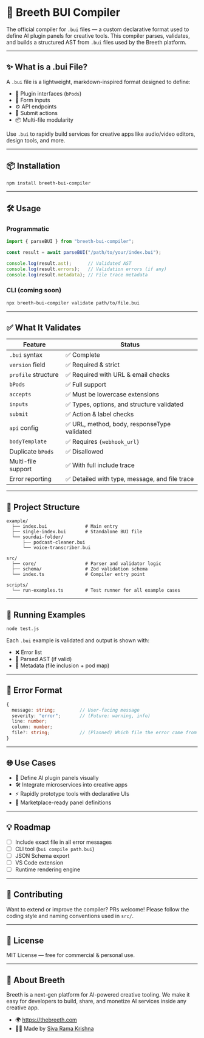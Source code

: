 # 🧠 Breeth BUI Compiler

The official compiler for `.bui` files — a custom declarative format used to define AI plugin panels for creative tools. This compiler parses, validates, and builds a structured AST from `.bui` files used by the Breeth platform.

---

## ✨ What is a .bui File?

A `.bui` file is a lightweight, markdown-inspired format designed to define:

- 🔌 Plugin interfaces (`bPods`)
- 🧾 Form inputs
- ⚙️ API endpoints
- 🔁 Submit actions
- 📦 Multi-file modularity

Use `.bui` to rapidly build services for creative apps like audio/video editors, design tools, and more.

---

## 📦 Installation

```bash
npm install breeth-bui-compiler
```

---

## 🛠️ Usage

### Programmatic

```js
import { parseBUI } from "breeth-bui-compiler";

const result = await parseBUI("/path/to/your/index.bui");

console.log(result.ast);      // Validated AST
console.log(result.errors);   // Validation errors (if any)
console.log(result.metadata); // File trace metadata
```

### CLI (coming soon)

```bash
npx breeth-bui-compiler validate path/to/file.bui
```

---

## ✅ What It Validates

| Feature               | Status                                         |
| --------------------- | ---------------------------------------------- |
| `.bui` syntax       | ✅ Complete                                    |
| `version` field     | ✅ Required & strict                           |
| `profile` structure | ✅ Required with URL & email checks            |
| `bPods`             | ✅ Full support                                |
| `accepts`           | ✅ Must be lowercase extensions                |
| `inputs`            | ✅ Types, options, and structure validated     |
| `submit`            | ✅ Action & label checks                       |
| `api` config        | ✅ URL, method, body, responseType validated   |
| `bodyTemplate`      | ✅ Requires `{webhook_url}`                  |
| Duplicate `bPods`   | ✅ Disallowed                                  |
| Multi-file support    | ✅ With full include trace                     |
| Error reporting       | ✅ Detailed with type, message, and file trace |

---

## 📁 Project Structure

```
example/
  ├── index.bui              # Main entry
  ├── single-index.bui       # Standalone BUI file
  └── soundai-folder/
      ├── podcast-cleaner.bui
      └── voice-transcriber.bui

src/
  ├── core/                  # Parser and validator logic
  ├── schema/                # Zod validation schema
  └── index.ts               # Compiler entry point

scripts/
  └── run-examples.ts        # Test runner for all example cases
```

---

## 🧪 Running Examples

```bash
node test.js
```

Each `.bui` example is validated and output is shown with:

- ❌ Error list
- 🧠 Parsed AST (if valid)
- 📍 Metadata (file inclusion + pod map)

---

## 🚨 Error Format

```ts
{
  message: string;         // User-facing message
  severity: "error";       // (Future: warning, info)
  line: number;
  column: number;
  file?: string;           // (Planned) Which file the error came from
}
```

---

## 🌐 Use Cases

- 🧱 Define AI plugin panels visually
- 🛠 Integrate microservices into creative apps
- ⚡️ Rapidly prototype tools with declarative UIs
- 💼 Marketplace-ready panel definitions

---

## 💡 Roadmap

- [ ] Include exact file in all error messages
- [ ] CLI tool (`bui compile path.bui`)
- [ ] JSON Schema export
- [ ] VS Code extension
- [ ] Runtime rendering engine

---

## 🤝 Contributing

Want to extend or improve the compiler?
PRs welcome! Please follow the coding style and naming conventions used in `src/`.

---

## 📄 License

MIT License — free for commercial & personal use.

---

## 🔗 About Breeth

Breeth is a next-gen platform for AI-powered creative tooling. We make it easy for developers to build, share, and monetize AI services inside any creative app.

- 🌍 https://thebreeth.com
- 🧑‍💻 Made by [Siva Rama Krishna](https://github.com/sivarama)

